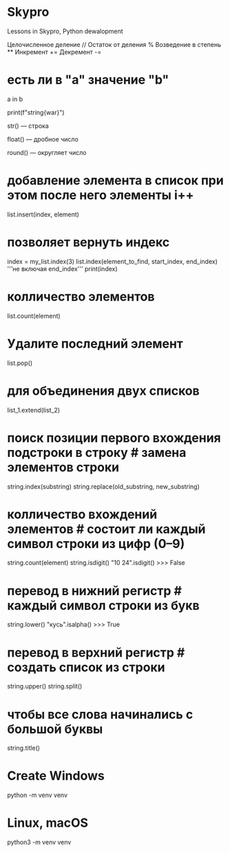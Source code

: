 # Skypro
Lessons in Skypro, Python dewalopment

<!-- Математичемкие операции -->

Целочисленное деление //
Остаток от деления %
Возведение в степень **
Инкремент +=
Декремент -=

# есть ли в "а" значение "b"
a in b 

print(f"string{war}")

str() — строка

float() — дробное число

round() — округляет число

<!-- ///   LISTS   /// -->

# добавление элемента в список при этом после него элементы i++
list.insert(index, element) 

# позволяет вернуть индекс
index = my_list.index(3) 
list.index(element_to_find, start_index, end_index) '''не включая end_index'''
print(index)

# колличество элементов
list.count(element)

# Удалите последний элемент
list.pop()

# для объединения двух списков
list_1.extend(list_2)

<!-- ///   STRING   /// -->

# поиск позиции первого вхождения подстроки в строку        # замена элементов строки
string.index(substring)                                     string.replace(old_substring, new_substring)
                                                            
# колличество вхождений элементов                           # состоит ли каждый символ строки из цифр (0–9)
string.count(element)                                       string.isdigit()   "10 24".isdigit() >>>  False
                                                            
# перевод в нижний регистр                                  #  каждый символ строки из букв
string.lower()                                              "кусь".isalpha()  >>>  True
                                                            
# перевод в верхний регистр                                 # создать список из строки
string.upper()                                              string.split()
                                                            
# чтобы все слова начинались с большой буквы                
string.title()                                              
                                                            


<!-- virtual environment -->

# Create Windows
python -m venv venv
# Linux, macOS
python3 -m venv venv